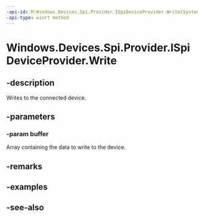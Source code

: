 ----api-id: M:Windows.Devices.Spi.Provider.ISpiDeviceProvider.Write(System.Byte[])
-api-type: winrt method
---<!-- Method syntaxpublic void Write(System.Byte[] buffer)--># Windows.Devices.Spi.Provider.ISpiDeviceProvider.Write## -descriptionWrites to the connected device.## -parameters### -param bufferArray containing the data to write to the device.## -remarks## -examples## -see-also